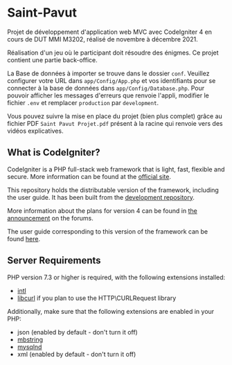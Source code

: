 # Saint-Pavut

Projet de développement d'application web MVC avec CodeIgniter 4 en cours de DUT MMI
M3202, réalisé de novembre à décembre 2021.

Réalisation d'un jeu où le participant doit résoudre des énigmes. Ce projet contient une partie back-office.

La Base de données à importer se trouve dans le dossier `conf`.
Veuillez configurer votre URL dans `app/Config/App.php` et vos identifiants pour se connecter à la base de données dans `app/Config/Database.php`.
Pour pouvoir afficher les messages d'erreurs que renvoie l'appli, modifier le fichier `.env` et remplacer `production` par `development`.

Vous pouvez suivre la mise en place du projet (bien plus complet) grâce au fichier PDF `Saint Pavut Projet.pdf` présent à la racine qui renvoie vers des vidéos explicatives.

## What is CodeIgniter?

CodeIgniter is a PHP full-stack web framework that is light, fast, flexible and secure.
More information can be found at the [official site](http://codeigniter.com).

This repository holds the distributable version of the framework,
including the user guide. It has been built from the
[development repository](https://github.com/codeigniter4/CodeIgniter4).

More information about the plans for version 4 can be found in [the announcement](http://forum.codeigniter.com/thread-62615.html) on the forums.

The user guide corresponding to this version of the framework can be found
[here](https://codeigniter4.github.io/userguide/).


## Server Requirements

PHP version 7.3 or higher is required, with the following extensions installed:

- [intl](http://php.net/manual/en/intl.requirements.php)
- [libcurl](http://php.net/manual/en/curl.requirements.php) if you plan to use the HTTP\CURLRequest library

Additionally, make sure that the following extensions are enabled in your PHP:

- json (enabled by default - don't turn it off)
- [mbstring](http://php.net/manual/en/mbstring.installation.php)
- [mysqlnd](http://php.net/manual/en/mysqlnd.install.php)
- xml (enabled by default - don't turn it off)
